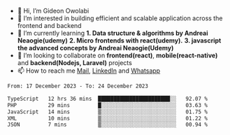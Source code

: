 - 👋 Hi, I’m Gideon Owolabi
- 👀 I’m interested in building efficient and scalable application across the frontend and backend
- 🌱 I’m currently learning <b>1. Data structure & algorithms by Andreai Neaogie(udemy)</b> <b>2. Micro frontends with react(udemy).</b>  <b>3. javascript the advanced concepts by Andreai Neaogie(Udemy)</b>
- 💞️ I’m looking to collaborate on <b>frontend(react)</b>, <b>mobile(react-native)</b> and <b>backend(Nodejs, Laravel)</b> projects
- 📫 How to reach me <a href="mailto:gideoniyin2021@gmail.com">Mail</a>, <a href="https://www.linkedin.com/in/gideon-owolabi-9b667a232/">LinkedIn</a> and <a href="https://wa.me/2348055377085">Whatsapp</a>

<!---
gude1/gude1 is a ✨ special ✨ repository because its `README.md` (this file) appears on your GitHub profile.
You can click the Preview link to take a look at your changes.
--->

<!--START_SECTION:waka-->

```txt
From: 17 December 2023 - To: 24 December 2023

TypeScript   12 hrs 36 mins  ███████████████████████░░   92.07 %
PHP          29 mins         █░░░░░░░░░░░░░░░░░░░░░░░░   03.63 %
JavaScript   14 mins         ▒░░░░░░░░░░░░░░░░░░░░░░░░   01.75 %
XML          10 mins         ▒░░░░░░░░░░░░░░░░░░░░░░░░   01.22 %
JSON         7 mins          ▒░░░░░░░░░░░░░░░░░░░░░░░░   00.94 %
```

<!--END_SECTION:waka-->

